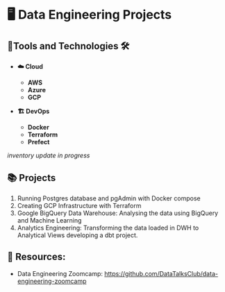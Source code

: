 # :desktop_computer: Data Engineering Projects

## :toolbox:Tools and Technologies :hammer_and_wrench:
<b>

- :cloud: Cloud 
  - AWS
  - Azure
  - GCP
  
- :building_construction: DevOps
  - Docker
  - Terraform
  - Prefect
</b>

*_inventory update in progress_*

## :books: Projects

1. Running Postgres database and pgAdmin with Docker compose
2. Creating GCP Infrastructure with Terraform
3. Google BigQuery Data Warehouse: Analysing the data using BigQuery and Machine Learning
4. Analytics Engineering: Transforming the data loaded in DWH to Analytical Views developing a dbt project.


## :briefcase: Resources:
- Data Engineering Zoomcamp: https://github.com/DataTalksClub/data-engineering-zoomcamp
